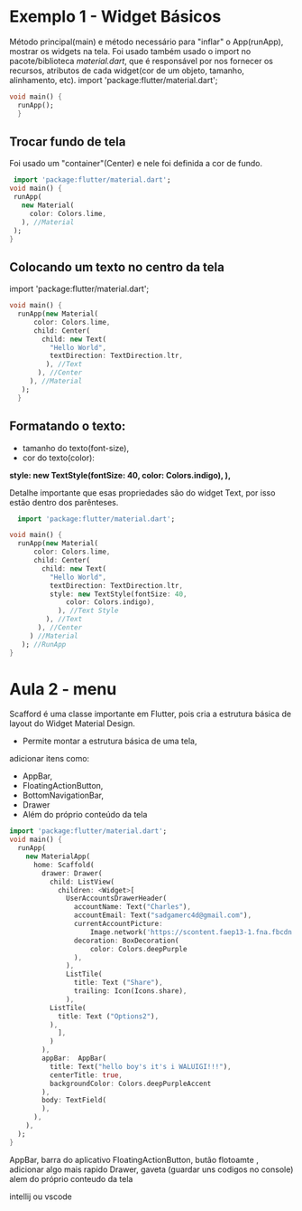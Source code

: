 # Exemplo 1 - Widget Básicos

Método principal(main) e método necessário para "inflar" o App(runApp), mostrar os widgets na tela.
Foi usado também usado o import no pacote/biblioteca *material.dart*, que é responsável por nos fornecer os recursos, atributos de cada
widget(cor de um objeto, tamanho, alinhamento, etc).
import 'package:flutter/material.dart';
```dart
void main() {
  runApp();
  }
  ```
  
## Trocar fundo de tela
  
  Foi usado um "container"(Center) e nele foi definida a cor de fundo.
  
 ```dart 
  import 'package:flutter/material.dart';
void main() {
  runApp(
    new Material(
      color: Colors.lime,
    ), //Material
  );
 }
 ```
 
## Colocando um texto no centro da tela
import 'package:flutter/material.dart';
```dart
void main() {
  runApp(new Material(
      color: Colors.lime,
      child: Center(
        child: new Text(
          "Hello World",
          textDirection: TextDirection.ltr,
         ), //Text
       ), //Center
     ), //Material
   );
  }
```
  
  ## Formatando o texto:
  - tamanho do texto(font-size),
  - cor do texto(color):
  
  **style: new TextStyle(fontSize: 40,
              color: Colors.indigo),
          ),**
          
  Detalhe importante que esas propriedades são do widget Text, por isso estão dentro dos parênteses.        
          
  
```dart
  import 'package:flutter/material.dart';

void main() {
  runApp(new Material(
      color: Colors.lime,
      child: Center(
        child: new Text(
          "Hello World",
          textDirection: TextDirection.ltr,
          style: new TextStyle(fontSize: 40,
              color: Colors.indigo),
            ), //Text Style
         ), //Text
       ), //Center
     ) //Material
   ); //RunApp
}
```

# Aula 2 - menu

Scafford é uma classe importante em Flutter, pois cria a estrutura básica de layout do Widget Material Design.

- Permite montar a estrutura básica de uma tela,

adicionar itens como:

- AppBar,
- FloatingActionButton,
- BottomNavigationBar,
- Drawer
- Além do próprio conteúdo da tela

```dart
import 'package:flutter/material.dart';
void main() {
  runApp(
    new MaterialApp(
      home: Scaffold(
        drawer: Drawer(
          child: ListView(
            children: <Widget>[
              UserAccountsDrawerHeader(
                accountName: Text("Charles"),
                accountEmail: Text("sadgamerc4d@gmail.com"),
                currentAccountPicture:
                    Image.network('https://scontent.faep13-1.fna.fbcdn.net/v/t1.0-9/58574630_371697263687315_2910261327144419328_n.jpg?_nc_cat=106&_nc_oc=AQm8-ZumQdGDufEPwDwNB61_meYjg5s2_1YhGmh71HdQmVwN0xHjhuoX5oifYzOdD6M&_nc_ht=scontent.faep13-1.fna&oh=30fff84df1beb0f3059e409f33cf5d3e&oe=5D8A551B'),
                decoration: BoxDecoration(
                    color: Colors.deepPurple
                ),
              ),
              ListTile(
                title: Text ("Share"),
                trailing: Icon(Icons.share),
              ),
          ListTile(
            title: Text ("Options2"),
          ),
            ],
          )
        ),
        appBar:  AppBar(
          title: Text("hello boy's it's i WALUIGI!!!"),
          centerTitle: true,
          backgroundColor: Colors.deepPurpleAccent
        ),
        body: TextField(
        ),
      ),
    ),
  );
}
``` 
 AppBar, barra do aplicativo
 FloatingActionButton, butão flotoamte , adicionar algo mais rapido
 Drawer, gaveta (guardar uns codigos no console)
 alem do próprio conteudo da tela


intellij ou vscode

